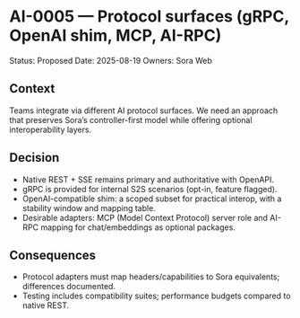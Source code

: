 # AI-0005 — Protocol surfaces (gRPC, OpenAI shim, MCP, AI-RPC)

Status: Proposed
Date: 2025-08-19
Owners: Sora Web

## Context

Teams integrate via different AI protocol surfaces. We need an approach that preserves Sora’s controller-first model while offering optional interoperability layers.

## Decision

- Native REST + SSE remains primary and authoritative with OpenAPI.
- gRPC is provided for internal S2S scenarios (opt-in, feature flagged).
- OpenAI-compatible shim: a scoped subset for practical interop, with a stability window and mapping table.
- Desirable adapters: MCP (Model Context Protocol) server role and AI-RPC mapping for chat/embeddings as optional packages.

## Consequences

- Protocol adapters must map headers/capabilities to Sora equivalents; differences documented.
- Testing includes compatibility suites; performance budgets compared to native REST.
